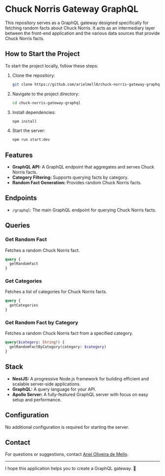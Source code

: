 # Chuck Norris Gateway GraphQL

This repository serves as a GraphQL gateway designed specifically for fetching random facts about Chuck Norris. It acts as an intermediary layer between the front-end application and the various data sources that provide Chuck Norris facts.

## How to Start the Project

To start the project locally, follow these steps:

1. Clone the repository:
    ```bash
    git clone https://github.com/arielmell0/chuck-norris-gateway-graphql.git
    ```

2. Navigate to the project directory:
    ```bash
    cd chuck-norris-gateway-graphql
    ```

3. Install dependencies:
    ```bash
    npm install
    ```

4. Start the server:
    ```bash
    npm run start:dev
    ```

## Features

- **GraphQL API:** A GraphQL endpoint that aggregates and serves Chuck Norris facts.
- **Category Filtering:** Supports querying facts by category.
- **Random Fact Generation:** Provides random Chuck Norris facts.

## Endpoints

- `/graphql`: The main GraphQL endpoint for querying Chuck Norris facts.

## Queries

### Get Random Fact

Fetches a random Chuck Norris fact.

```graphql
query {
  getRandomFact
}
```

### Get Categories

Fetches a list of categories for Chuck Norris facts.

```graphql
query {
  getCategories
}
```

### Get Random Fact by Category

Fetches a random Chuck Norris fact from a specified category.

```graphql
query($category: String!) {
  getRandomFactByCategory(category: $category)
}
```

## Stack

- **NestJS:** A progressive Node.js framework for building efficient and scalable server-side applications.
- **GraphQL:** A query language for your API.
- **Apollo Server:** A fully-featured GraphQL server with focus on easy setup and performance.

## Configuration

No additional configuration is required for starting the server.

## Contact

For questions or suggestions, contact [Ariel Oliveira de Mello](https://github.com/arielmell0).

---

I hope this application helps you to create a GraphQL gateway. 🚀
